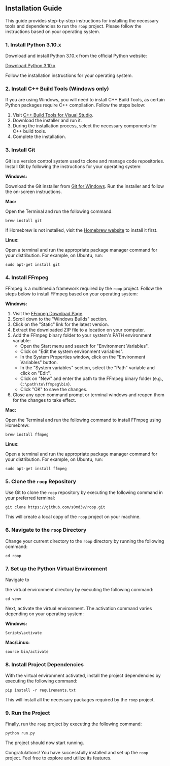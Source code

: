## Installation Guide

This guide provides step-by-step instructions for installing the necessary tools and dependencies to run the `roop` project. Please follow the instructions based on your operating system.

### 1. Install Python 3.10.x

Download and install Python 3.10.x from the official Python website:

[Download Python 3.10.x](https://www.python.org/downloads/)

Follow the installation instructions for your operating system.

### 2. Install C++ Build Tools (Windows only)

If you are using Windows, you will need to install C++ Build Tools, as certain Python packages require C++ compilation. Follow the steps below:

1. Visit [C++ Build Tools for Visual Studio](https://visualstudio.microsoft.com/visual-cpp-build-tools/).
2. Download the installer and run it.
3. During the installation process, select the necessary components for C++ build tools.
4. Complete the installation.

### 3. Install Git

Git is a version control system used to clone and manage code repositories. Install Git by following the instructions for your operating system:

**Windows:**

Download the Git installer from [Git for Windows](https://gitforwindows.org/). Run the installer and follow the on-screen instructions.

**Mac:**

Open the Terminal and run the following command:

```shell
brew install git
```

If Homebrew is not installed, visit the [Homebrew website](https://brew.sh/) to install it first.

**Linux:**

Open a terminal and run the appropriate package manager command for your distribution. For example, on Ubuntu, run:

```shell
sudo apt-get install git
```

### 4. Install FFmpeg

FFmpeg is a multimedia framework required by the `roop` project. Follow the steps below to install FFmpeg based on your operating system:

**Windows:**

1. Visit the [FFmpeg Download Page](https://ffmpeg.org/download.html).
2. Scroll down to the "Windows Builds" section.
3. Click on the "Static" link for the latest version.
4. Extract the downloaded ZIP file to a location on your computer.
5. Add the FFmpeg binary folder to your system's PATH environment variable:
   - Open the Start menu and search for "Environment Variables".
   - Click on "Edit the system environment variables".
   - In the System Properties window, click on the "Environment Variables" button.
   - In the "System variables" section, select the "Path" variable and click on "Edit".
   - Click on "New" and enter the path to the FFmpeg binary folder (e.g., `C:\path\to\ffmpeg\bin`).
   - Click "OK" to save the changes.
6. Close any open command prompt or terminal windows and reopen them for the changes to take effect.

**Mac:**

Open the Terminal and run the following command to install FFmpeg using Homebrew:

```shell
brew install ffmpeg
```

**Linux:**

Open a terminal and run the appropriate package manager command for your distribution. For example, on Ubuntu, run:

```shell
sudo apt-get install ffmpeg
```

### 5. Clone the `roop` Repository

Use Git to clone the `roop` repository by executing the following command in your preferred terminal:

```shell
git clone https://github.com/s0md3v/roop.git
```

This will create a local copy of the `roop` project on your machine.

### 6. Navigate to the `roop` Directory

Change your current directory to the `roop` directory by running the following command:

```shell
cd roop
```

### 7. Set up the Python Virtual Environment

Navigate to

 the virtual environment directory by executing the following command:

```shell
cd venv
```

Next, activate the virtual environment. The activation command varies depending on your operating system:

**Windows:**

```shell
Scripts\activate
```

**Mac/Linux:**

```shell
source bin/activate
```

### 8. Install Project Dependencies

With the virtual environment activated, install the project dependencies by executing the following command:

```shell
pip install -r requirements.txt
```

This will install all the necessary packages required by the `roop` project.

### 9. Run the Project

Finally, run the `roop` project by executing the following command:

```shell
python run.py
```

The project should now start running.

Congratulations! You have successfully installed and set up the `roop` project. Feel free to explore and utilize its features.
